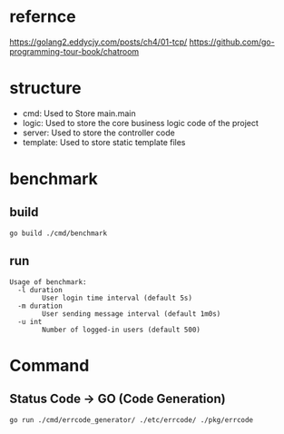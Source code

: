 # refernce

https://golang2.eddycjy.com/posts/ch4/01-tcp/
https://github.com/go-programming-tour-book/chatroom

# structure

- cmd: Used to Store main.main
- logic: Used to store the core business logic code of the project
- server: Used to store the controller code
- template: Used to store static template files

# benchmark

## build

```
go build ./cmd/benchmark
```

## run

```
Usage of benchmark:
  -l duration
        User login time interval (default 5s)
  -m duration
        User sending message interval (default 1m0s)
  -u int
        Number of logged-in users (default 500)
```

# Command

## Status Code -> GO (Code Generation)

```
go run ./cmd/errcode_generator/ ./etc/errcode/ ./pkg/errcode
```